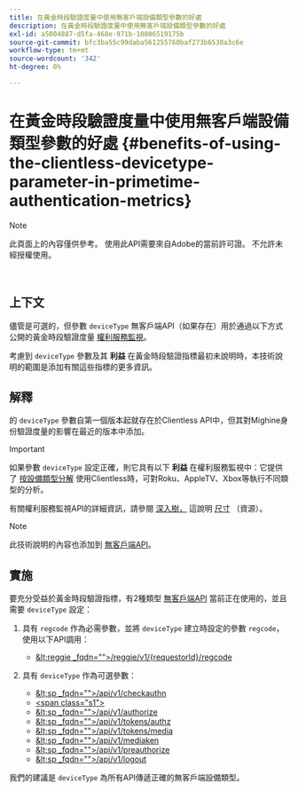 ```yaml
---
title: 在黃金時段驗證度量中使用無客戶端設備類型參數的好處
description: 在黃金時段驗證度量中使用無客戶端設備類型參數的好處
exl-id: a5004887-d5fa-468e-971b-10806519175b
source-git-commit: bfc3ba55c99daba561255760baf273b6538a3c6e
workflow-type: tm+mt
source-wordcount: '342'
ht-degree: 0%

---
```


# 在黃金時段驗證度量中使用無客戶端設備類型參數的好處 {#benefits-of-using-the-clientless-devicetype-parameter-in-primetime-authentication-metrics}

>[!NOTE]
>
>此頁面上的內容僅供參考。 使用此API需要來自Adobe的當前許可證。 不允許未經授權使用。

</br>

## 上下文

儘管是可選的，但參數 `deviceType` 無客戶端API（如果存在）用於通過以下方式公開的黃金時段驗證度量 [權利服務監視](/help/authentication/entitlement-service-monitoring-overview.md)。

考慮到 `deviceType` 參數及其 **利益** 在黃金時段驗證指標最初未說明時，本技術說明的範圍是添加有關這些指標的更多資訊。

## 解釋

的 `deviceType` 參數自第一個版本起就存在於Clientless API中，但其對Mighine身份驗證度量的影響在最近的版本中添加。



>[!IMPORTANT]
>
>如果參數 `deviceType` 設定正確，則它具有以下 **利益** 在權利服務監視中：它提供了 [按設備類型分解](/help/authentication/entitlement-service-monitoring-overview.md#clientless_device_type) 使用Clientless時，可對Roku、AppleTV、Xbox等執行不同類型的分析。


有關權利服務監視API的詳細資訊，請參閱 [深入樹，](/help/authentication/entitlement-service-monitoring-api.md#drill-down_tree) 這說明 [尺寸](/help/authentication/entitlement-service-monitoring-overview.md#esm_dimensions) （資源）。

>[!NOTE]
>
>此技術說明的內容也添加到 [無客戶端API](#clientless_device_type)。




## 實施

要充分受益於黃金時段驗證指標，有2種類型 [無客戶端API](#web_srvs_summary) 當前正在使用的，並且需要 `deviceType` 設定：

1. 具有 `regcode` 作為必需參數，並將 `deviceType` 建立時設定的參數 `regcode`，使用以下API調用：
   - [\&lt;reggie _fqdn=&quot;&quot;>/reggie/v1/{requestorId}/regcode](#reg_serv)

1. 具有 `deviceType` 作為可選參數：
   - [\&lt;sp _fqdn=&quot;&quot;>/api/v1/checkauthn](#check_authn_token)
   - [&lt;span class=&quot;s1&quot;>](#retrieve_authn_token)
   - [\&lt;sp _fqdn=&quot;&quot;>/api/v1/authorize](#init_authz)
   - [\&lt;sp _fqdn=&quot;&quot;>/api/v1/tokens/authz](#retrieve_authz_token)
   - [\&lt;sp _fqdn=&quot;&quot;>/api/v1/tokens/media](#short_media)
   - [\&lt;sp _fqdn=&quot;&quot;>/api/v1/mediaken](#short_media)
   - [\&lt;sp _fqdn=&quot;&quot;>/api/v1/preauthorize](#PreAuthZ_Resources)
   - [\&lt;sp _fqdn=&quot;&quot;>/api/v1/logout](#init_logout)

我們的建議是 `deviceType` 為所有API傳遞正確的無客戶端設備類型。

